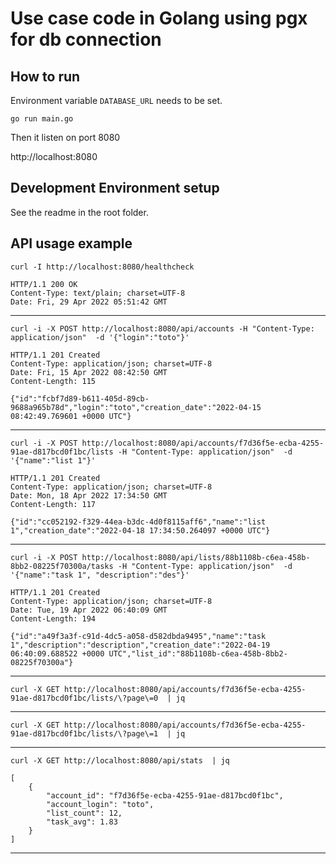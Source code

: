# Use case code in Golang using pgx for db connection

## How to run

Environment variable `DATABASE_URL` needs to be set.

`go run main.go`

Then it listen on port 8080

http://localhost:8080

## Development Environment setup

See the readme in the root folder.

## API usage example

    curl -I http://localhost:8080/healthcheck   

    HTTP/1.1 200 OK
    Content-Type: text/plain; charset=UTF-8
    Date: Fri, 29 Apr 2022 05:51:42 GMT

----

    curl -i -X POST http://localhost:8080/api/accounts -H "Content-Type: application/json"  -d '{"login":"toto"}'

    HTTP/1.1 201 Created
    Content-Type: application/json; charset=UTF-8
    Date: Fri, 15 Apr 2022 08:42:50 GMT
    Content-Length: 115

    {"id":"fcbf7d89-b611-405d-89cb-9688a965b78d","login":"toto","creation_date":"2022-04-15 08:42:49.769601 +0000 UTC"}

----

    curl -i -X POST http://localhost:8080/api/accounts/f7d36f5e-ecba-4255-91ae-d817bcd0f1bc/lists -H "Content-Type: application/json"  -d '{"name":"list 1"}'

    HTTP/1.1 201 Created
    Content-Type: application/json; charset=UTF-8
    Date: Mon, 18 Apr 2022 17:34:50 GMT
    Content-Length: 117

    {"id":"cc052192-f329-44ea-b3dc-4d0f8115aff6","name":"list 1","creation_date":"2022-04-18 17:34:50.264097 +0000 UTC"}

----

    curl -i -X POST http://localhost:8080/api/lists/88b1108b-c6ea-458b-8bb2-08225f70300a/tasks -H "Content-Type: application/json"  -d '{"name":"task 1", "description":"des"}'

    HTTP/1.1 201 Created
    Content-Type: application/json; charset=UTF-8
    Date: Tue, 19 Apr 2022 06:40:09 GMT
    Content-Length: 194

    {"id":"a49f3a3f-c91d-4dc5-a058-d582dbda9495","name":"task 1","description":"description","creation_date":"2022-04-19 06:40:09.688522 +0000 UTC","list_id":"88b1108b-c6ea-458b-8bb2-08225f70300a"}
----
    curl -X GET http://localhost:8080/api/accounts/f7d36f5e-ecba-4255-91ae-d817bcd0f1bc/lists/\?page\=0  | jq
----
    curl -X GET http://localhost:8080/api/accounts/f7d36f5e-ecba-4255-91ae-d817bcd0f1bc/lists/\?page\=1  | jq
----
    curl -X GET http://localhost:8080/api/stats  | jq

    [
        {
            "account_id": "f7d36f5e-ecba-4255-91ae-d817bcd0f1bc",
            "account_login": "toto",
            "list_count": 12,
            "task_avg": 1.83
        }
    ]
----